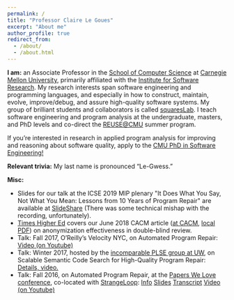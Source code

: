 ```yaml
---
permalink: /
title: "Professor Claire Le Goues"
excerpt: "About me"
author_profile: true
redirect_from: 
  - /about/
  - /about.html
---
```


**I am:** an Associate Professor in the [School of Computer
Science](http://www.cs.cmu.edu/) at [Carnegie Mellon
University](http://www.cmu.edu/), primarily affiliated with the [Institute for
Software Research](http://www.isri.cmu.edu/). My research interests span software engineering and
programming languages, and especially in how to construct, maintain, evolve,
improve/debug, and assure high-quality software systems. My group of brilliant
students and collaborators is called [squaresLab](http://squareslab.github.io/). I teach software engineering
and program analysis at the undergraduate, masters, and PhD levels and co-direct
the [REUSE@CMU](http://reuse.cs.cmu.edu/) summer program.

If you’re interested in research in applied program analysis for improving and
reasoning about software quality, apply to the [CMU PhD in Software Engineering!](http://se-phd.isri.cmu.edu/)

**Relevant trivia:** My last name is pronounced “Le-Gwess.”

**Misc:**

- Slides for our talk at the ICSE 2019 MIP plenary "It Does What You Say, Not What
You Mean: Lessons from 10 Years of Program Repair" are available at
[SlideShare](https://www.slideshare.net/ClaireLeGoues/it-does-what-you-say-not-what-you-mean-lessons-from-a-decade-of-program-repair)
(There was some technical mishap with the recording, unfortunately).
- [Times Higher Ed](https://www.timeshighereducation.com/news/objections-double-blind-peer-review-unfounded) covers our June 2018 CACM article ([at CACM](https://cacm.acm.org/magazines/2018/6/228027-effectiveness-of-anonymization-in-double-blind-review/fulltext), [local PDF](http://www.cs.cmu.edu/~clegoues/docs/legoues-cacm18.pdf)) on anonymization
effectiveness in double-blind review. 
- Talk: Fall 2017, O’Reilly’s Velocity NYC, on Automated Program Repair: [Video (on Youtube)](https://www.youtube.com/watch?v=TDw8ogr2-T0)
- Talk: Winter 2017, hosted by the [incomparable PLSE group at UW](https://uwplse.org/), on Scalable Semantic Code Search for High-Quality Program Repair: [Details, video.](https://uwplse.org/colloquia/170125-claire-legoues.html)
- Talk: Fall 2016, on Automated Program Repair, at the [Papers We Love conference](http://pwlconf.org/), co-located with [StrangeLoop](https://www.thestrangeloop.com/): [Info](http://pwlconf.org/claire-legoues/) [Slides](http://bit.ly/2d13UGY) [Transcript](http://bit.ly/2diQXWP) [Video (on Youtube)](https://youtu.be/sRkfMe0_5cA)